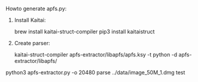 Howto generate apfs.py:

1. Install Kaitai:

	brew install kaitai-struct-compiler
	pip3 install kaitaistruct

2. Create parser:

	kaitai-struct-compiler apfs-extractor/libapfs/apfs.ksy -t python -d apfs-extractor/libapfs/

python3 apfs-extractor.py -o 20480 parse ../data/image_50M_1.dmg test
